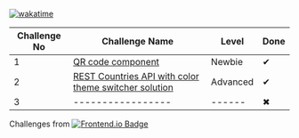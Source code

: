 [![wakatime](https://wakatime.com/badge/github/sumaiyakawsar/FrontendMentorsChallenges.svg)](https://wakatime.com/badge/github/sumaiyakawsar/FrontendMentorsChallenges)


| Challenge No | Challenge Name      | Level  | Done | 
| ------------ | ------------------- | -----  | ---- |
| 1            | [QR code component](https://github.com/sumaiyakawsar/FrontendMentorsChallenges/tree/main/Projects/qr-code-component-project)   | Newbie |  ✔   |
| 2            | [REST Countries API with color theme switcher solution](https://github.com/sumaiyakawsar/rest-api-countries-react)   |  Advanced |  ✔   |
| 3            | -----------------   | ------ |  ✖   |


Challenges from [![Frontend.io Badge](https://img.shields.io/badge/-_Frontend.io_-3F54A3?style=plastic&labelColor=3F54A3&logo=frontend-mentor&logoColor=white&link=https://www.frontendmentor.io)](https://www.frontendmentor.io)
